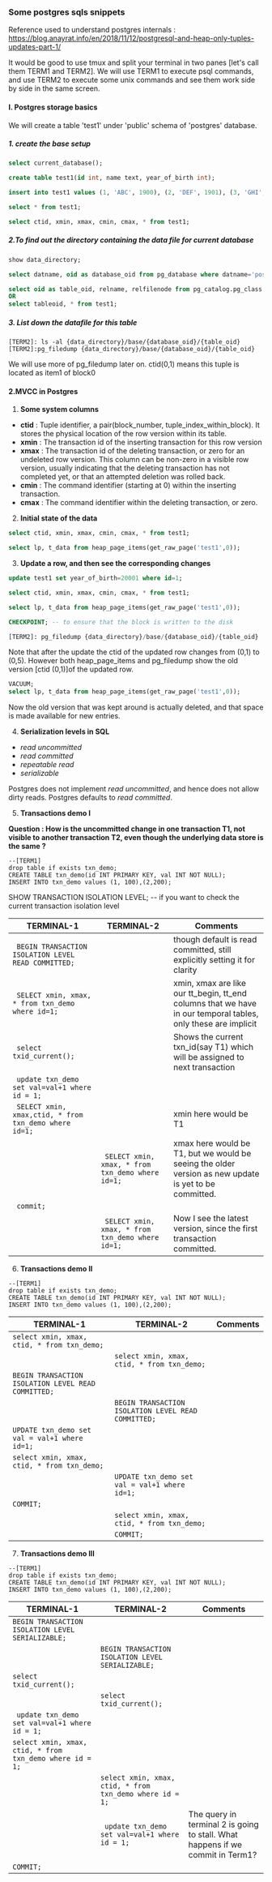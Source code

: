 ### Some postgres sqls snippets

Reference used to understand postgres internals : https://blog.anayrat.info/en/2018/11/12/postgresql-and-heap-only-tuples-updates-part-1/

It would be good to use tmux and split your terminal in two panes [let's call them TERM1 and TERM2]. We will use TERM1 to execute psql commands, and use TERM2 to execute some unix commands and see them work side by side in the same screen.

#### I. Postgres storage basics
We will create a table 'test1' under 'public' schema of 'postgres' database.

##### 1. create the base setup
```sql
select current_database();

create table test1(id int, name text, year_of_birth int);

insert into test1 values (1, 'ABC', 1900), (2, 'DEF', 1901), (3, 'GHI', 1902), (4, 'JKL', 1903);

select * from test1;

select ctid, xmin, xmax, cmin, cmax, * from test1;
```

##### 2.To find out the directory containing the data file for current database
```sql
show data_directory;

select datname, oid as database_oid from pg_database where datname='postgres';

select oid as table_oid, relname, relfilenode from pg_catalog.pg_class where relname='test1';
OR
select tableoid, * from test1;
```

##### 3. List down the datafile for this table
```
[TERM2]: ls -al {data_directory}/base/{database_oid}/{table_oid}
[TERM2]:pg_filedump {data_directory}/base/{database_oid}/{table_oid}
```
We will use more of pg_filedump later on.
ctid(0,1) means this tuple is located as item1 of block0

#### 2.MVCC in Postgres
1. **Some system columns**
 - **ctid** : Tuple identifier, a pair(block_number, tuple_index_within_block). It stores the physical location of the row version within its table.
 - **xmin** : The transaction id of the inserting transaction for this row version
 - **xmax** : The transaction id of the deleting transaction, or zero for an undeleted row version. This column can be non-zero in a visible row version, usually
          indicating that the deleting transaction has not completed yet, or that an attempted deletion was rolled back.
 - **cmin** : The command identifier (starting at 0) within the inserting transaction.
 - **cmax** : The command identifier within the deleting transaction, or zero.
 
2. **Initial state of the data**
```sql
select ctid, xmin, xmax, cmin, cmax, * from test1; 

select lp, t_data from heap_page_items(get_raw_page('test1',0));
```
3. **Update a row, and then see the corresponding changes**
```sql
update test1 set year_of_birth=20001 where id=1;

select ctid, xmin, xmax, cmin, cmax, * from test1; 

select lp, t_data from heap_page_items(get_raw_page('test1',0));

CHECKPOINT; -- to ensure that the block is written to the disk

[TERM2]: pg_filedump {data_directory}/base/{database_oid}/{table_oid}
```
Note that after the update the ctid of the updated row changes from (0,1) to (0,5). However both heap_page_items and pg_filedump show the old version [ctid (0,1)]of the updated row.
```sql
VACUUM;
select lp, t_data from heap_page_items(get_raw_page('test1',0));
```
Now the old version that was kept around is actually deleted, and that space is made available for new entries.

4. **Serialization levels in SQL**
- *read uncommitted*
- *read committed*
- *repeatable read*
- *serializable*

Postgres does not implement *read uncommitted*, and hence does not allow dirty reads.
Postgres defaults to *read committed*.

5. **Transactions demo I**

**Question : How is the uncommitted change in one transaction T1, not visible to another transaction T2, even though the underlying data store is the same ?**
```
--[TERM1]
drop table if exists txn_demo;
CREATE TABLE txn_demo(id INT PRIMARY KEY, val INT NOT NULL);
INSERT INTO txn_demo values (1, 100),(2,200);
```
SHOW TRANSACTION ISOLATION LEVEL; --  if you want to check the current transaction isolation level

| TERMINAL-1| TERMINAL-2|Comments|
|-----------|-----------|--------|
|``` BEGIN TRANSACTION ISOLATION LEVEL READ COMMITTED;```|| though default is read committed, still explicitly setting it for clarity|
|``` SELECT xmin, xmax, * from txn_demo where id=1;```||xmin, xmax are like our tt_begin, tt_end columns that we have in our temporal tables, only these are implicit|
|``` select txid_current();```||Shows the current txn_id(say T1) which will be assigned to next transaction|
|``` update txn_demo set val=val+1 where id = 1;```|||
|``` SELECT xmin, xmax,ctid, * from txn_demo where id=1;```||xmin here would be T1|
||``` SELECT xmin, xmax, * from txn_demo where id=1;```|xmax here would be T1, but we would be seeing the older version as new update is yet to be committed.|
|``` commit;```| | |
| |``` SELECT xmin, xmax, * from txn_demo where id=1;```| Now I see the latest version, since the first transaction committed.|

6. **Transactions demo II**
```
--[TERM1]
drop table if exists txn_demo;
CREATE TABLE txn_demo(id INT PRIMARY KEY, val INT NOT NULL);
INSERT INTO txn_demo values (1, 100),(2,200);
```

| TERMINAL-1| TERMINAL-2|Comments|
|-----------|-----------|--------|
|```select xmin, xmax, ctid, * from txn_demo;``` |||
||```select xmin, xmax, ctid, * from txn_demo;``` ||
|```BEGIN TRANSACTION ISOLATION LEVEL READ COMMITTED;```|||
||```BEGIN TRANSACTION ISOLATION LEVEL READ COMMITTED;```||
|```UPDATE txn_demo set val = val+1 where id=1;```|||
|```select xmin, xmax, ctid, * from txn_demo;```|||
||```UPDATE txn_demo set val = val+1 where id=1;```||
|```COMMIT;```|||
||```select xmin, xmax, ctid, * from txn_demo;```||
||```COMMIT;```||

7. **Transactions demo III**
```
--[TERM1]
drop table if exists txn_demo;
CREATE TABLE txn_demo(id INT PRIMARY KEY, val INT NOT NULL);
INSERT INTO txn_demo values (1, 100),(2,200);
```

| TERMINAL-1| TERMINAL-2|Comments|
|-----------|-----------|--------|
|```BEGIN TRANSACTION ISOLATION LEVEL SERIALIZABLE;```|||
||```BEGIN TRANSACTION ISOLATION LEVEL SERIALIZABLE;```||
|```select txid_current();```|||
||```select txid_current();```||
|``` update txn_demo set val=val+1 where id = 1;```|||
|```select xmin, xmax, ctid, * from txn_demo where id = 1;```|||
||```select xmin, xmax, ctid, * from txn_demo where id = 1;```||
||``` update txn_demo set val=val+1 where id = 1;```|The query in terminal 2 is going to stall. What happens if we commit in Term1?|
|```COMMIT;```|||
